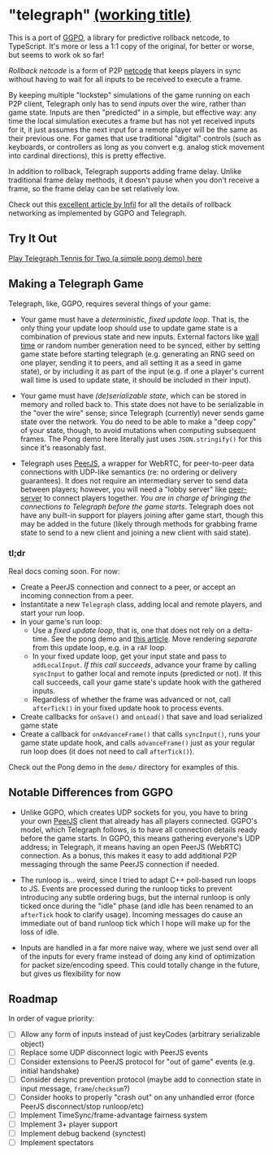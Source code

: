 # "telegraph" [(working title)](https://www.youtube.com/watch?v=rXXM60niKbg)

This is a port of [GGPO](https://github.com/pond3r/ggpo/), a library for predictive rollback netcode, to TypeScript. It's more or less a 1:1 copy of the original, for better or worse, but seems to work ok so far!

_Rollback netcode_ is a form of P2P [netcode](https://en.wikipedia.org/wiki/Netcode) that keeps players in sync without having to wait for all inputs to be received to execute a frame. 

By keeping multiple "lockstep" simulations of the game running on each P2P client, Telegraph only has to send _inputs_ over the wire, rather than game state. Inputs are then "predicted" in a simple, but effective way: any time the local simulation executes a frame but has not yet received inputs for it, it just assumes the next input for a remote player will be the same as their previous one. For games that use traditional "digital" controls (such as keyboards, or controllers as long as you convert e.g. analog stick movement into cardinal directions), this is pretty effective.

In addition to rollback, Telegraph supports adding frame delay. Unlike traditional frame delay methods, it doesn't pause when you don't receive a frame, so the frame delay can be set relatively low.

Check out this [excellent article by Infil](http://ki.infil.net/w02-netcode.html) for all the details of rollback networking as implemented by GGPO and Telegraph.

## Try It Out

[Play Telegraph Tennis for Two (a simple pong demo) here](https://disco.zone/telegraph/)

## Making a Telegraph Game

Telegraph, like, GGPO, requires several things of your game:

* Your game must have a _deterministic, fixed update loop_. That is, the only thing your update loop should use to update game state is a combination of previous state and new inputs. External factors like [wall time](https://en.wikipedia.org/wiki/Elapsed_real_time) or random number generation need to be synced, either by setting game state before starting telegraph (e.g. generating an RNG seed on one player, sending it to peers, and all setting it as a seed in game state), or by including it as part of the input (e.g. if one a player's current wall time is used to update state, it should be included in their input).

* Your game must have _(de)serializable state_, which can be stored in memory and rolled back to. This state does not have to be serializable in the "over the wire" sense; since Telegraph (currently) never sends game state over the network. You do need to be able to make a "deep copy" of your state, though, to avoid mutations when computing subsequent frames. The Pong demo here literally just uses `JSON.stringify()` for this since it's reasonably fast.

* Telegraph uses [PeerJS](https://peerjs.com/), a wrapper for WebRTC, for peer-to-peer data connections with UDP-like semantics (re: no ordering or delivery guarantees). It does not require an intermediary server to send data between players; however, you will need a "lobby server" like [peer-server](https://github.com/peers/peerjs-server) to connect players together. _You are in charge of bringing the connections to Telegraph before the game starts_. Telegraph does not have any built-in support for players joining after game start, though this may be added in the future (likely through methods for grabbing frame state to send to a new client and joining a new client with said state).

### tl;dr

Real docs coming soon. For now:

* Create a PeerJS connection and connect to a peer, or accept an incoming connection from a peer.
* Instantitate a new `Telegraph` class, adding local and remote players, and start your run loop.
* In your game's run loop:
  * Use a _fixed update loop_, that is, one that does not rely on a delta-time. See the pong demo and [this article](http://gameprogrammingpatterns.com/game-loop.html). Move rendering _separate_ from this update loop, e.g. in a `rAF` loop.
  * In your fixed update loop, get your input state and pass to `addLocalInput`. _If this call succeeds_, advance your frame by calling `syncInput` to gather local and remote inputs (predicted or not). If this call succeeds, call your game state's update hook with the gathered inputs.
  * Regardless of whether the frame was advanced or not, call `afterTick()` in your fixed update hook to process events.
* Create callbacks for `onSave()` and `onLoad()` that save and load serialized game state
* Create a callback for `onAdvanceFrame()` that calls `syncInput()`, runs your game state update hook, and calls `advanceFrame()` just as your regular run loop does (it does not need to call `afterTick()`).

Check out the Pong demo in the `demo/` directory for examples of this.

## Notable Differences from GGPO

* Unlike GGPO, which creates UDP sockets for you, you have to bring your own [PeerJS](https://peerjs.com/) client that already has all players connected. GGPO's model, which Telegraph follows, is to have all connection details ready before the game starts. In GGPO, this means gathering everyone's UDP address; in Telegraph, it means having an open PeerJS (WebRTC) connection. As a bonus, this makes it easy to add additional P2P messaging through the same PeerJS connection if needed.

* The runloop is... weird, since I tried to adapt C++ poll-based run loops to JS. Events are processed during the runloop ticks to prevent introducing any subtle ordering bugs, but the internal runloop is only ticked once during the "idle" phase (and idle has been renamed to an `afterTick` hook to clarify usage). Incoming messages do cause an immediate out of band runloop tick which I hope will make up for the loss of idle.

* Inputs are handled in a far more naive way, where we just send over all of the inputs for every frame instead of doing any kind of optimization for packet size/encoding speed. This could totally change in the future, but gives us flexibility for now

## Roadmap

In order of vague priority:

- [ ] Allow any form of inputs instead of just keyCodes (arbitrary serializable object)
- [ ] Replace some UDP disconnect logic with PeerJS events
- [ ] Consider extensions to PeerJS protocol for "out of game" events (e.g. initial handshake)
- [ ] Consider desync prevention protocol (maybe add to connection state in input message, `frame`/`checksum`?)
- [ ] Consider hooks to properly "crash out" on any unhandled error (force PeerJS disconnect/stop runloop/etc)
- [ ] Implement TimeSync/frame-advantage fairness system
- [ ] Implement 3+ player support
- [ ] Implement debug backend (synctest)
- [ ] Implement spectators
